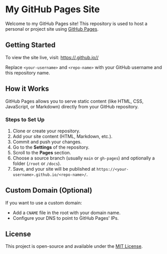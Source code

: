  
# My GitHub Pages Site

Welcome to my GitHub Pages site! This repository is used to host a personal or project site using [GitHub Pages](https://pages.github.com/).

## Getting Started

To view the site live, visit:
[https://<your-username>.github.io/<repo-name>/](https://<your-username>.github.io/<repo-name>/)

Replace `<your-username>` and `<repo-name>` with your GitHub username and this repository name.

## How it Works

GitHub Pages allows you to serve static content (like HTML, CSS, JavaScript, or Markdown) directly from your GitHub repository.

### Steps to Set Up

1. Clone or create your repository.
2. Add your site content (HTML, Markdown, etc.).
3. Commit and push your changes.
4. Go to the **Settings** of the repository.
5. Scroll to the **Pages** section.
6. Choose a source branch (usually `main` or `gh-pages`) and optionally a folder (`/root` or `/docs`).
7. Save, and your site will be published at `https://<your-username>.github.io/<repo-name>/`.

## Custom Domain (Optional)

If you want to use a custom domain:
- Add a `CNAME` file in the root with your domain name.
- Configure your DNS to point to GitHub Pages' IPs.

## License

This project is open-source and available under the [MIT License](LICENSE).
